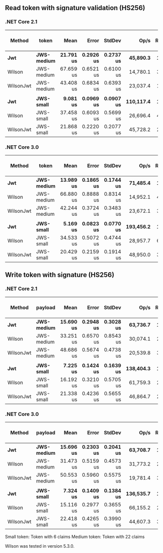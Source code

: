 ## Read token with signature validation (HS256)
### .NET Core 2.1
|    Method |      token |      Mean |     Error |    StdDev |      Op/s | Ratio | RatioSD | Gen 0/1k Op | Allocated Memory/Op |
|---------- |----------- |----------:|----------:|----------:|----------:|------:|--------:|------------:|--------------------:|
|    **Jwt**|**JWS-medium**|**21.791 us**|**0.2926 us**|**0.2737 us**|**45,890.3**|**1.00**|**0.00**|**0.0305**|**9056 B**|
|    Wilson | JWS-medium | 67.659 us | 0.6521 us | 0.6100 us |  14,780.1 |  3.11 |    0.05 |      0.1221 |             33944 B |
| WilsonJwt | JWS-medium | 43.408 us | 0.6834 us | 0.6393 us |  23,037.4 |  1.99 |    0.03 |      0.1221 |             24392 B |
|           |            |           |           |           |           |       |         |             |                     |
| **Jwt**| **JWS-small**| **9.081 us**|**0.0969 us**|**0.0907 us**|**110,117.4**|**1.00**|**0.00**|**0.0305**|**4608 B** |
|    Wilson |  JWS-small | 37.458 us | 0.6093 us | 0.5699 us |  26,696.4 |  4.12 |    0.06 |      0.1221 |             18760 B |
| WilsonJwt |  JWS-small | 21.868 us | 0.2220 us | 0.2077 us |  45,728.2 |  2.41 |    0.02 |      0.0610 |             10768 B |
 
### .NET Core 3.0
|    Method |      token |      Mean |     Error |    StdDev |      Op/s | Ratio | RatioSD | Gen 0/1k Op | Allocated Memory/Op |
|---------- |----------- |----------:|----------:|----------:|----------:|------:|--------:|------------:|--------------------:|
|**Jwt**| **JWS-medium** | **13.989 us** | **0.1865 us** | **0.1744 us** |  **71,485.4** |  **1.00** |**0.00** |**0.0153** |**3328 B** |
|    Wilson | JWS-medium | 66.880 us | 0.8888 us | 0.8314 us |  14,952.1 |  4.78 |    0.09 |      0.1221 |             33736 B |
| WilsonJwt | JWS-medium | 42.244 us | 0.3724 us | 0.3483 us |  23,672.1 |  3.02 |    0.04 |      0.1221 |             24456 B |
|           |            |           |           |           |           |       |         |             |                     |
|**Jwt** |  **JWS-small** |  **5.169 us** | **0.0823 us** | **0.0770 us** | **193,456.2** |  **1.00** |    **0.00** |**-** |**880 B** |
|    Wilson |  JWS-small | 34.533 us | 0.5072 us | 0.4744 us |  28,957.7 |  6.68 |    0.15 |      0.1221 |             18296 B |
| WilsonJwt |  JWS-small | 20.429 us | 0.2159 us | 0.1914 us |  48,950.0 |  3.95 |    0.06 |      0.0610 |             10576 B |


## Write token with signature (HS256)
### .NET Core 2.1
|    Method |    payload |      Mean |     Error |    StdDev |      Op/s | Ratio | RatioSD | Gen 0/1k Op | Allocated Memory/Op |
|---------- |----------- |----------:|----------:|----------:|----------:|------:|--------:|------------:|--------------------:|
|**Jwt** | **JWS-medium** | **15.690 us** | **0.2948 us** | **0.3028 us** |  **63,736.7** |  **1.00** |    **0.00** |**0.0305** |**6.49 KB** |
|    Wilson | JWS-medium | 33.251 us | 0.6570 us | 0.8543 us |  30,074.1 |  2.13 |    0.07 |      0.0610 |            17.39 KB |
| WilsonJwt | JWS-medium | 48.686 us | 0.5674 us | 0.4738 us |  20,539.8 |  3.11 |    0.08 |      0.1831 |            28.39 KB |
|           |            |           |           |           |           |       |         |             |                     |
|**Jwt**|**JWS-small**|**7.225 us**|**0.1424 us**|**0.1639 us**|**138,404.3**|**1.00**|**0.00**|**0.0229**|**3.47 KB** |
|    Wilson |  JWS-small | 16.192 us | 0.3210 us | 0.5705 us |  61,759.3 |  2.26 |    0.10 |      0.0305 |             7.99 KB |
| WilsonJwt |  JWS-small | 21.338 us | 0.4236 us | 0.5655 us |  46,864.7 |  2.96 |    0.11 |      0.0610 |             11.7 KB |

### .NET Core 3.0
|    Method |    payload |      Mean |     Error |    StdDev |      Op/s | Ratio | RatioSD | Gen 0/1k Op | Allocated Memory/Op |
|---------- |----------- |----------:|----------:|----------:|----------:|------:|--------:|------------:|--------------------:|
|**Jwt**|**JWS-medium**|**15.696 us**|**0.2303 us**|**0.2041 us**|**63,708.7**|**1.00**|**0.00**|**0.0305**|**6.49 KB**|
|    Wilson | JWS-medium | 31.473 us | 0.5159 us | 0.4573 us |  31,773.2 |  2.01 |    0.05 |      0.0610 |            17.41 KB |
| WilsonJwt | JWS-medium | 50.553 us | 0.5960 us | 0.5575 us |  19,781.4 |  3.22 |    0.05 |      0.1831 |             28.3 KB |
|           |            |           |           |           |           |       |         |             |                     |
|**Jwt**|**JWS-small**|**7.324 us**|**0.1409 us**|**0.1384 us**|**136,535.7**|**1.00**|**0.00**|**0.0153**|**3.47 KB**|
|    Wilson |  JWS-small | 15.116 us | 0.2977 us | 0.3655 us |  66,155.2 |  2.07 |    0.06 |      0.0458 |             7.92 KB |
| WilsonJwt |  JWS-small | 22.418 us | 0.4265 us | 0.3990 us |  44,607.3 |  3.06 |    0.08 |      0.0610 |             11.5 KB |


Small token: Token with 6 claims
Medium token: Token with 22 claims

Wilson was tested in version 5.3.0.

